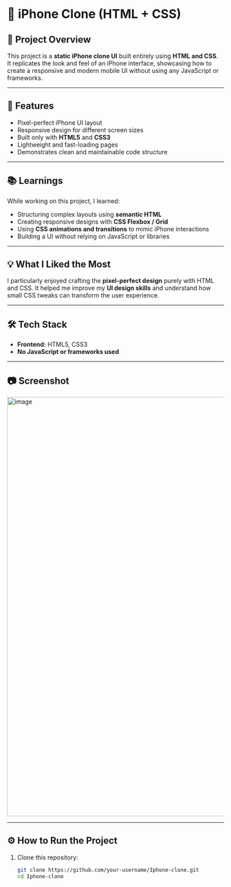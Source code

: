 # 📱 iPhone Clone (HTML + CSS)

## 📌 Project Overview  
This project is a **static iPhone clone UI** built entirely using **HTML and CSS**.  
It replicates the look and feel of an iPhone interface, showcasing how to create a responsive and modern mobile UI without using any JavaScript or frameworks.  

---

## 🚀 Features  
- Pixel-perfect iPhone UI layout  
- Responsive design for different screen sizes  
- Built only with **HTML5** and **CSS3**  
- Lightweight and fast-loading pages  
- Demonstrates clean and maintainable code structure  

---

## 📚 Learnings  
While working on this project, I learned:  
- Structuring complex layouts using **semantic HTML**  
- Creating responsive designs with **CSS Flexbox / Grid**  
- Using **CSS animations and transitions** to mimic iPhone interactions  
- Building a UI without relying on JavaScript or libraries  

---

## 💡 What I Liked the Most  
I particularly enjoyed crafting the **pixel-perfect design** purely with HTML and CSS. It helped me improve my **UI design skills** and understand how small CSS tweaks can transform the user experience.  

---

## 🛠️ Tech Stack  
- **Frontend:** HTML5, CSS3  
- **No JavaScript or frameworks used**  

---

## 📷 Screenshot
<img width="1910" height="974" alt="image" src="https://github.com/user-attachments/assets/1fca2b81-20bf-49ea-8acf-ee2660255d97" />
 

---

## ⚙️ How to Run the Project  
1. Clone this repository:  
   ```bash
   git clone https://github.com/your-username/Iphone-clone.git
   cd Iphone-clone
